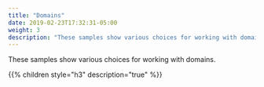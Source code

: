 ```yaml
---
title: "Domains"
date: 2019-02-23T17:32:31-05:00
weight: 3
description: "These samples show various choices for working with domains."
---
```


These samples show various choices for working with domains.

{{% children style="h3" description="true" %}}
